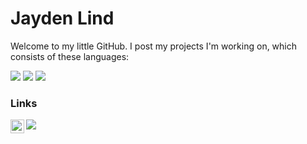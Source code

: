 # Jayden Lind

Welcome to my little GitHub. I post my projects I'm working on, which consists of these languages:

<a href="https://www.docker.com/" title="Docker"><img src="https://raw.githubusercontent.com/hussainweb/hussainweb/main/icons/docker.png" /></a>
<a href="https://www.python.org/" title="Python"><img src="https://raw.githubusercontent.com/hussainweb/hussainweb/main/icons/python.png" /></a>
<a href="https://www.typescriptlang.org/" title="TypeScript"><img src="https://raw.githubusercontent.com/hussainweb/hussainweb/main/icons/typescript.png" /></a>

### Links
<a href="https://www.linkedin.com/in/jayden-lind/">
  <img align="left" alt="Jayden's LinkedIN" width="22px" src="https://raw.githubusercontent.com/peterthehan/peterthehan/master/assets/linkedin.svg" />
</a>
<a target="_blank" href="https://jayden.linds.com.au/"><img src="https://img.shields.io/badge/-WEB-FF4088?style=for-the-badge&logo=Hugo&logoColor=white"></img></a>	

